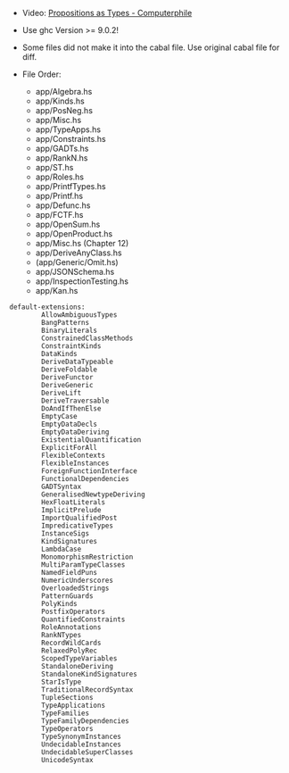 - Video: [Propositions as Types - Computerphile](https://www.youtube.com/watch?v=SknxggwRPzU)
- Use ghc Version >= 9.0.2!
- Some files did not make it into the cabal file. Use original cabal file for diff.

- File Order:
  - app/Algebra.hs
  - app/Kinds.hs
  - app/PosNeg.hs
  - app/Misc.hs
  - app/TypeApps.hs
  - app/Constraints.hs
  - app/GADTs.hs
  - app/RankN.hs
  - app/ST.hs
  - app/Roles.hs
  - app/PrintfTypes.hs
  - app/Printf.hs
  - app/Defunc.hs
  - app/FCTF.hs
  - app/OpenSum.hs
  - app/OpenProduct.hs
  - app/Misc.hs (Chapter 12)
  - app/DeriveAnyClass.hs
  - (app/Generic/Omit.hs)
  - app/JSONSchema.hs
  - app/InspectionTesting.hs
  - app/Kan.hs

```
default-extensions:
        AllowAmbiguousTypes
        BangPatterns
        BinaryLiterals
        ConstrainedClassMethods
        ConstraintKinds
        DataKinds
        DeriveDataTypeable
        DeriveFoldable
        DeriveFunctor
        DeriveGeneric
        DeriveLift
        DeriveTraversable
        DoAndIfThenElse
        EmptyCase
        EmptyDataDecls
        EmptyDataDeriving
        ExistentialQuantification
        ExplicitForAll
        FlexibleContexts
        FlexibleInstances
        ForeignFunctionInterface
        FunctionalDependencies
        GADTSyntax
        GeneralisedNewtypeDeriving
        HexFloatLiterals
        ImplicitPrelude
        ImportQualifiedPost
        ImpredicativeTypes
        InstanceSigs
        KindSignatures
        LambdaCase
        MonomorphismRestriction
        MultiParamTypeClasses
        NamedFieldPuns
        NumericUnderscores
        OverloadedStrings
        PatternGuards
        PolyKinds
        PostfixOperators
        QuantifiedConstraints
        RoleAnnotations
        RankNTypes
        RecordWildCards
        RelaxedPolyRec
        ScopedTypeVariables
        StandaloneDeriving
        StandaloneKindSignatures
        StarIsType
        TraditionalRecordSyntax
        TupleSections
        TypeApplications
        TypeFamilies
        TypeFamilyDependencies
        TypeOperators
        TypeSynonymInstances
        UndecidableInstances
        UndecidableSuperClasses
        UnicodeSyntax
```
